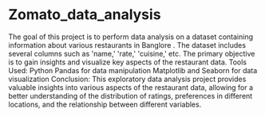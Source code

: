 # Zomato_data_analysis

The goal of this project is to perform data analysis on a dataset containing information about various restaurants in Banglore . The dataset includes several columns such as 'name,' 'rate,' 'cuisine,' etc. The primary objective is to gain insights and visualize key aspects of the restaurant data. Tools Used: Python Pandas for data manipulation Matplotlib and Seaborn for data visualization Conclusion: This exploratory data analysis project provides valuable insights into various aspects of the restaurant data, allowing for a better understanding of the distribution of ratings, preferences in different locations, and the relationship between different variables.
